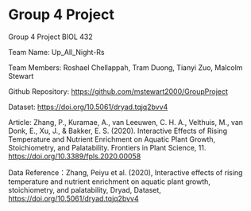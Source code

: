 # Group 4 Project
Group 4 Project BIOL 432


Team Name: Up_All_Night-Rs

Team Members: Roshael Chellappah, Tram Duong, Tianyi Zuo, Malcolm Stewart

Github Repository: https://github.com/mstewart2000/GroupProject 

Dataset: https://doi.org/10.5061/dryad.tqjq2bvv4 

Article: Zhang, P., Kuramae, A., van Leeuwen, C. H. A., Velthuis, M., van Donk, E., Xu, J., & Bakker, E. S. (2020). Interactive Effects of Rising Temperature and Nutrient Enrichment on Aquatic Plant Growth, Stoichiometry, and Palatability. Frontiers in Plant Science, 11. https://doi.org/10.3389/fpls.2020.00058 

Data Reference：Zhang, Peiyu et al. (2020), Interactive effects of rising temperature and nutrient enrichment on aquatic plant growth, stoichiometry, and palatability, Dryad, Dataset, https://doi.org/10.5061/dryad.tqjq2bvv4
